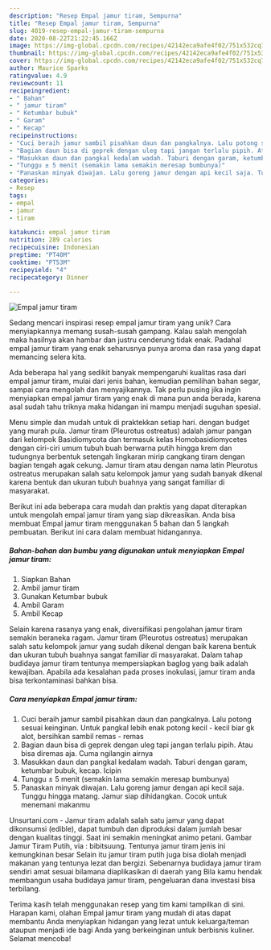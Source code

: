 ```yaml
---
description: "Resep Empal jamur tiram, Sempurna"
title: "Resep Empal jamur tiram, Sempurna"
slug: 4019-resep-empal-jamur-tiram-sempurna
date: 2020-08-22T21:22:45.166Z
image: https://img-global.cpcdn.com/recipes/42142eca9afe4f02/751x532cq70/empal-jamur-tiram-foto-resep-utama.jpg
thumbnail: https://img-global.cpcdn.com/recipes/42142eca9afe4f02/751x532cq70/empal-jamur-tiram-foto-resep-utama.jpg
cover: https://img-global.cpcdn.com/recipes/42142eca9afe4f02/751x532cq70/empal-jamur-tiram-foto-resep-utama.jpg
author: Maurice Sparks
ratingvalue: 4.9
reviewcount: 11
recipeingredient:
- " Bahan"
- " jamur tiram"
- " Ketumbar bubuk"
- " Garam"
- " Kecap"
recipeinstructions:
- "Cuci beraih jamur sambil pisahkan daun dan pangkalnya. Lalu potong sesuai keinginan. Untuk pangkal lebih enak potong kecil - kecil biar gk alot, bersihkan sambil remas - remas"
- "Bagian daun bisa di geprek dengan uleg tapi jangan terlalu pipih. Atau bisa diremas aja. Cuma ngilangin airnya"
- "Masukkan daun dan pangkal kedalam wadah. Taburi dengan garam, ketumbar bubuk, kecap. Icipin"
- "Tunggu ± 5 menit (semakin lama semakin meresap bumbunya)"
- "Panaskan minyak diwajan. Lalu goreng jamur dengan api kecil saja. Tunggu hingga matang. Jamur siap dihidangkan. Cocok untuk menemani makanmu"
categories:
- Resep
tags:
- empal
- jamur
- tiram

katakunci: empal jamur tiram 
nutrition: 289 calories
recipecuisine: Indonesian
preptime: "PT40M"
cooktime: "PT53M"
recipeyield: "4"
recipecategory: Dinner

---
```



![Empal jamur tiram](https://img-global.cpcdn.com/recipes/42142eca9afe4f02/751x532cq70/empal-jamur-tiram-foto-resep-utama.jpg)

Sedang mencari inspirasi resep empal jamur tiram yang unik? Cara menyiapkannya memang susah-susah gampang. Kalau salah mengolah maka hasilnya akan hambar dan justru cenderung tidak enak. Padahal empal jamur tiram yang enak seharusnya punya aroma dan rasa yang dapat memancing selera kita.

Ada beberapa hal yang sedikit banyak mempengaruhi kualitas rasa dari empal jamur tiram, mulai dari jenis bahan, kemudian pemilihan bahan segar, sampai cara mengolah dan menyajikannya. Tak perlu pusing jika ingin menyiapkan empal jamur tiram yang enak di mana pun anda berada, karena asal sudah tahu triknya maka hidangan ini mampu menjadi suguhan spesial.

Menu simple dan mudah untuk di praktekkan setiap hari. dengan budget yang murah pula. Jamur tiram (Pleurotus ostreatus) adalah jamur pangan dari kelompok Basidiomycota dan termasuk kelas Homobasidiomycetes dengan ciri-ciri umum tubuh buah berwarna putih hingga krem dan tudungnya berbentuk setengah lingkaran mirip cangkang tiram dengan bagian tengah agak cekung. Jamur tiram atau dengan nama latin Pleurotus ostreatus merupakan salah satu kelompok jamur yang sudah banyak dikenal karena bentuk dan ukuran tubuh buahnya yang sangat familiar di masyarakat.


Berikut ini ada beberapa cara mudah dan praktis yang dapat diterapkan untuk mengolah empal jamur tiram yang siap dikreasikan. Anda bisa membuat Empal jamur tiram menggunakan 5 bahan dan 5 langkah pembuatan. Berikut ini cara dalam membuat hidangannya.

<!--inarticleads1-->

##### Bahan-bahan dan bumbu yang digunakan untuk menyiapkan Empal jamur tiram:

1. Siapkan  Bahan
1. Ambil  jamur tiram
1. Gunakan  Ketumbar bubuk
1. Ambil  Garam
1. Ambil  Kecap


Selain karena rasanya yang enak, diversifikasi pengolahan jamur tiram semakin beraneka ragam. Jamur tiram (Pleurotus ostreatus) merupakan salah satu kelompok jamur yang sudah dikenal dengan baik karena bentuk dan ukuran tubuh buahnya sangat familiar di masyarakat. Dalam tahap budidaya jamur tiram tentunya mempersiapkan baglog yang baik adalah kewajiban. Apabila ada kesalahan pada proses inokulasi, jamur tiram anda bisa terkontaminasi bahkan bisa. 

<!--inarticleads2-->

##### Cara menyiapkan Empal jamur tiram:

1. Cuci beraih jamur sambil pisahkan daun dan pangkalnya. Lalu potong sesuai keinginan. Untuk pangkal lebih enak potong kecil - kecil biar gk alot, bersihkan sambil remas - remas
1. Bagian daun bisa di geprek dengan uleg tapi jangan terlalu pipih. Atau bisa diremas aja. Cuma ngilangin airnya
1. Masukkan daun dan pangkal kedalam wadah. Taburi dengan garam, ketumbar bubuk, kecap. Icipin
1. Tunggu ± 5 menit (semakin lama semakin meresap bumbunya)
1. Panaskan minyak diwajan. Lalu goreng jamur dengan api kecil saja. Tunggu hingga matang. Jamur siap dihidangkan. Cocok untuk menemani makanmu


Unsurtani.com - Jamur tiram adalah salah satu jamur yang dapat dikonsumsi (edible), dapat tumbuh dan diproduksi dalam jumlah besar dengan kualitas tinggi. Saat ini semakin meningkat animo petani. Gambar Jamur Tiram Putih, via : bibitsuung. Tentunya jamur tiram jenis ini kemungkinan besar Selain itu jamur tiram putih juga bisa diolah menjadi makanan yang tentunya lezat dan bergizi. Sebenarnya budidaya jamur tiram sendiri amat sesuai bilamana diaplikasikan di daerah yang Bila kamu hendak membangun usaha budidaya jamur tiram, pengeluaran dana investasi bisa terbilang. 

Terima kasih telah menggunakan resep yang tim kami tampilkan di sini. Harapan kami, olahan Empal jamur tiram yang mudah di atas dapat membantu Anda menyiapkan hidangan yang lezat untuk keluarga/teman ataupun menjadi ide bagi Anda yang berkeinginan untuk berbisnis kuliner. Selamat mencoba!

